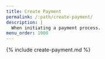 ```yaml
---
title: Create Payment
permalink: /:path/create-payment/
description: |
  When initiating a payment process.
menu_order: 1900
---
```


{% include create-payment.md %}
